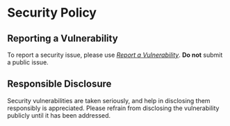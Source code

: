 
# Security Policy

## Reporting a Vulnerability

To report a security issue, please use [*Report a Vulnerability*](https://github.com/jhnc-oss/meta-protos/security/advisories/new). **Do not** submit a public issue.

## Responsible Disclosure

Security vulnerabilities are taken seriously, and help in disclosing them responsibly is appreciated. Please refrain from disclosing the vulnerability publicly until it has been addressed.


